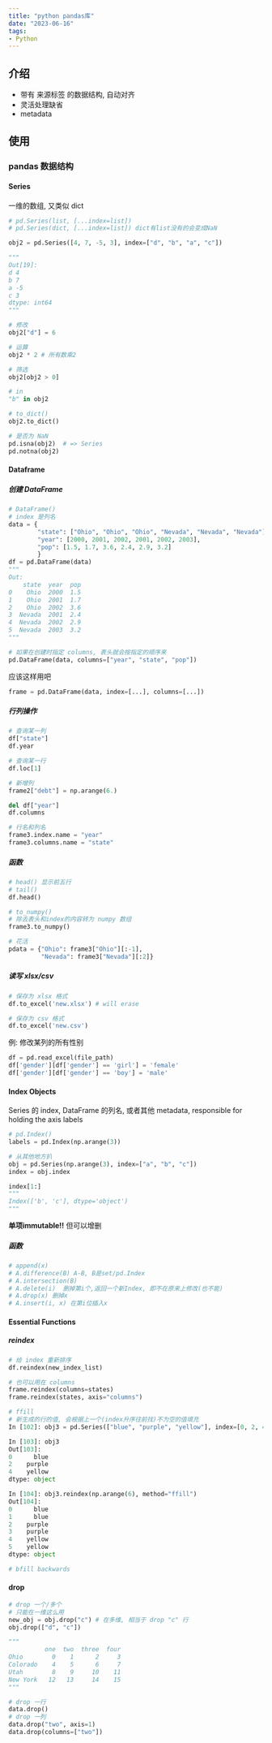 ```yaml
---
title: "python pandas库"
date: "2023-06-16"
tags:
- Python
---
```

## 介绍
- 带有 来源标签 的数据结构, 自动对齐
- 灵活处理缺省
- metadata

## 使用

### pandas 数据结构

#### Series
一维的数组, 又类似 dict
```python
# pd.Series(list, [...index=list])
# pd.Series(dict, [...index=list]) dict有list没有的会变成NaN

obj2 = pd.Series([4, 7, -5, 3], index=["d", "b", "a", "c"])

"""
Out[19]:
d 4 
b 7
a -5
c 3
dtype: int64
"""

# 修改
obj2["d"] = 6

# 运算
obj2 * 2 # 所有数乘2

# 筛选
obj2[obj2 > 0]

# in
"b" in obj2

# to_dict()
obj2.to_dict()

# 是否为 NaN 
pd.isna(obj2)  # => Series
pd.notna(obj2)
```

#### Dataframe

##### 创建 DataFrame
```python
# DataFrame()
# index 是列名
data = {
        "state": ["Ohio", "Ohio", "Ohio", "Nevada", "Nevada", "Nevada"],
        "year": [2000, 2001, 2002, 2001, 2002, 2003],
        "pop": [1.5, 1.7, 3.6, 2.4, 2.9, 3.2]
        }
df = pd.DataFrame(data)
"""
Out: 
    state  year  pop
0    Ohio  2000  1.5
1    Ohio  2001  1.7
2    Ohio  2002  3.6
3  Nevada  2001  2.4
4  Nevada  2002  2.9
5  Nevada  2003  3.2
"""

# 如果在创建时指定 columns, 表头就会按指定的顺序来
pd.DataFrame(data, columns=["year", "state", "pop"])
```

应该这样用吧
```python
frame = pd.DataFrame(data, index=[...], columns=[...])
```

##### 行列操作
```python
# 查询某一列
df["state"]
df.year

# 查询某一行
df.loc[1]

# 新增列
frame2["debt"] = np.arange(6.)

del df["year"]
df.columns

# 行名和列名
frame3.index.name = "year"
frame3.columns.name = "state"
```

##### 函数
```python
# head() 显示前五行
# tail()
df.head()

# to_numpy()
# 除去表头和index的内容转为 numpy 数组
frame3.to_numpy()

# 花活
pdata = {"Ohio": frame3["Ohio"][:-1],
         "Nevada": frame3["Nevada"][:2]}
```

##### 读写 xlsx/csv

```python
# 保存为 xlsx 格式
df.to_excel('new.xlsx') # will erase

# 保存为 csv 格式
df.to_excel('new.csv')
```

例: 修改某列的所有性别
```python
df = pd.read_excel(file_path)
df['gender'][df['gender'] == 'girl'] = 'female'
df['gender'][df['gender'] == 'boy'] = 'male'
```

#### Index Objects
Series 的 index, DataFrame 的列名, 或者其他 metadata, responsible for holding the axis labels
```python
# pd.Index()
labels = pd.Index(np.arange(3))

# 从其他地方扒
obj = pd.Series(np.arange(3), index=["a", "b", "c"])
index = obj.index

index[1:]
"""
Index(['b', 'c'], dtype='object')
"""
```

**单项immutable!!** 但可以增删

##### 函数
```python
# append(x)
# A.difference(B) A-B, B是set/pd.Index
# A.intersection(B)
# A.delete(i)  删掉第i个,返回一个新Index, 即不在原来上修改(也不能)
# A.drop(x) 删掉x
# A.insert(i, x) 在第i位插入x
```

#### Essential Functions

##### reindex
```python
# 给 index 重新排序
df.reindex(new_index_list)

# 也可以用在 columns
frame.reindex(columns=states)
frame.reindex(states, axis="columns")
```

```Python
# ffill
# 新生成的行的值, 会根据上一个(index升序往前找)不为空的值填充 
In [102]: obj3 = pd.Series(["blue", "purple", "yellow"], index=[0, 2, 4])

In [103]: obj3
Out[103]: 
0      blue
2    purple
4    yellow
dtype: object

In [104]: obj3.reindex(np.arange(6), method="ffill")
Out[104]: 
0      blue
1      blue
2    purple
3    purple
4    yellow
5    yellow
dtype: object

# bfill backwards
```

#### drop
```python
# drop 一个/多个
# 只能在一维这么用
new_obj = obj.drop("c") # 在多维, 相当于 drop "c" 行
obj.drop(["d", "c"])
```

```python
"""
          one  two  three  four
Ohio        0    1      2     3
Colorado    4    5      6     7
Utah        8    9     10    11
New York   12   13     14    15
"""

# drop 一行
data.drop()
# drop 一列
data.drop("two", axis=1)
data.drop(columns=["two"])
```
